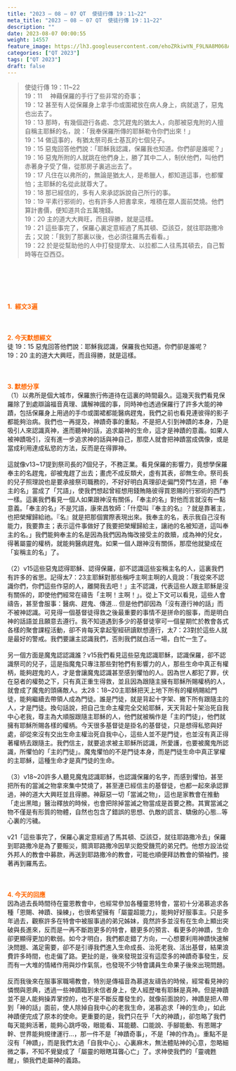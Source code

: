 ```yaml
---
title: "2023 – 08 – 07 QT  使徒行傳 19：11~22"
meta_title: "2023 – 08 – 07 QT  使徒行傳 19：11~22"
description: ""
date: 2023-08-07 00:00:55
weight: 14557
feature_image: https://lh3.googleusercontent.com/ehoZRkiwYN_F9LNA8M068AYxt73EavCZno-PD1cJRuf5BbSkQVUWr3gNEbt5kSs28Pb_Elg17kSrtf9ybWvojWoMV6I4tPM3vGRGDq6GkKkPdL2Gut4QAIw4-uykKUAtNiKgQKntvsU=w800
categories: ["QT 2023"]
tags: ["QT 2023"]
draft: false
---
```


<blockquote>使徒行傳 19：11~22<br />
19：11 　神藉保羅的手行了些非常的奇事；<br />
19：12 甚至有人從保羅身上拿手巾或圍裙放在病人身上，病就退了，惡鬼也出去了。<br />
19：13 那時，有幾個遊行各處、念咒趕鬼的猶太人，向那被惡鬼附的人擅自稱主耶穌的名，說：「我奉保羅所傳的耶穌勒令你們出來！」<br />
19：14 做這事的，有猶太祭司長士基瓦的七個兒子。<br />
19：15 惡鬼回答他們說：「耶穌我認識，保羅我也知道。你們卻是誰呢？」<br />
19：16 惡鬼所附的人就跳在他們身上，勝了其中二人，制伏他們，叫他們赤著身子受了傷，從那房子裏逃出去了。<br />
19：17 凡住在以弗所的，無論是猶太人，是希臘人，都知道這事，也都懼怕；主耶穌的名從此就尊大了。<br />
19：18 那已經信的，多有人來承認訴說自己所行的事。<br />
19：19 平素行邪術的，也有許多人把書拿來，堆積在眾人面前焚燒。他們算計書價，便知道共合五萬塊錢。<br />
19：20 主的道大大興旺，而且得勝，就是這樣。<br />
19：21 這些事完了，保羅心裏定意經過了馬其頓、亞該亞，就往耶路撒冷去；又說：「我到了那裏以後，也必須往羅馬去看看。」<br />
19：22 於是從幫助他的人中打發提摩太、以拉都二人往馬其頓去，自己暫時等在亞西亞。</blockquote><br />
&nbsp;<br />
<br />
&nbsp;<br />
<br />
<span style="color: #ff6600;"><strong>1.  經文3遍</strong></span><br />
<br />
&nbsp;<br />
<br />
<span style="color: #ff6600;"><strong>2. 今天默想經文<br />
</strong></span>徒 19：15 惡鬼回答他們說：耶穌我認識，保羅我也知道。你們卻是誰呢？<br />
19：20 主的道大大興旺，而且得勝，就是這樣。<br />
<br />
&nbsp;<br />
<br />
<strong><span style="color: #ff6600;">3. 默想分享<br />
</span></strong>（1）以弗所是個大城市，保羅旅行佈道待在這裏的時間最久。這幾天我們看見保羅除了到處辯論福音真理、講解神國的事，同時神也透過保羅行了許多大能的神蹟，包括保羅身上用過的手巾或圍裙都能醫病趕鬼，我們之前也看見連彼得的影子都能夠治病。我們也一再提及，神蹟奇事的重點，不是把人引到神蹟的本身，乃是吸引人來認識真神，進而聽神的話，追求屬神的生命，這才是神蹟的意義。如果人被神蹟吸引，沒有進一步追求神的話與神自己，那麼人就會把神蹟當成偶像，或是當成利用達成私慾的方法，反而是在得罪神。<br />
<br />
這就像v13~17提到祭司長的7個兒子，不務正業。看見保羅的影響力，竟想學保羅奉主的名趕鬼，卻被鬼趕了出去；畫虎不成反類犬，虛有其表，卻無生命。祭司長的兒子照理說也是要承接祭司職務的，不好好明白真理卻走偏門旁門左道，把「奉主的名」當成了「咒語」，使我們想起曾經想用錢賄賂彼得買恩賜的行邪術的西門一樣。這裏我們看見一個人如果跟神沒有關係，「奉主的名」對他而言就沒有一點意義。「奉主的名」不是咒語，康來昌牧師：「什麼叫『奉主的名』？就是靠著主，也把榮耀歸給祂。『名』就是把那個實際表現出來。我奉主的名，表示我自己沒有能力，我要靠主；表示這件事做好了我要把榮耀歸給主，讓祂的名被知道，這叫奉主的名。」我們能夠奉主的名是因為我們因為悔改接受主的救贖，成為神的兒女，得著屬靈的權柄，就能夠醫病趕鬼。如果一個人跟神沒有關係，那麼他就變成在「妄稱主的名」了。<br />
<br />
（2）v15這些惡鬼認得耶穌、認得保羅，卻不認識這些妄稱主名的人，這裏我們有許多的省思。記得太7：23主耶穌對那些稱呼主啊主啊的人竟說：「我從來不認識你們，你們這些作惡的人，離開我去吧！」主不認識，代表這些人跟主耶穌是沒有關係的，即使他們經常在禱告「主啊！主啊！」。從上下文可以看見，這些人會禱告，甚至會服事：醫病、趕鬼、傳道… 但是他們卻因為「沒有遵行神的話」而不被神認識。可見得一個基督徒得救之後最重要的事情不是拼命的服事，而是明白神的話語並且願意去遵行。我不知道遇到多少的基督徒寧可一個星期忙於教會各式各樣的聚會課程活動，卻不肯每天拿起聖經研讀默想遵行，太7：23對於這些人就是最好的警戒。我們要讓主認識我們，否則我們就白活一場，白忙一生了。<br />
<br />
另一個方面是魔鬼認認識誰？v15我們看見這些惡鬼認識耶穌，認識保羅，卻不認識祭司的兒子，這是指魔鬼只專注那些對牠們有影響力的人，那些生命中真正有權柄，能夠趕鬼的人，才是會讓魔鬼認識甚至感到懼怕的人。因為世人都犯了罪，伏在惡者的權勢之下，只有真正重生得救，並且因為跟隨主擁有耶穌所賜權柄的人，就會成了魔鬼的頭痛敵人。太28：18~20主耶穌把天上地下所有的權柄賜給門徒，能夠繼續去帶領人成為門徒。誰是門徒，就是背起十字架、撇下所有跟隨主的人，才是門徒。換句話說，把自己生命主權完全交給耶穌，天天背起十架治死自我中心老我，尊主為大順服跟隨主耶穌的人，他們就被稱作是「主的門徒」，他們就擁有耶穌所賜各樣的權柄。今天很多基督徒是掛名的基督徒，只是想得私慾與好處，卻從來沒有交出生命主權治死自我中心，這些人並不是門徒，也並沒有真正得著權柄去跟隨主。我們信主，就要追求被主耶穌所認識，所愛護，也要被魔鬼所認識，所懼怕的「主的門徒」。魔鬼懼怕的不是門徒本身，而是門徒生命中真正掌權的主耶穌，這種生命才是真門徒的生命。<br />
<br />
（3）v18~20許多人聽見魔鬼認識耶穌，也認識保羅的名字，而感到懼怕，甚至把所有的當滅之物拿來集中焚燒了，甚至連已經信主的基督徒，也都一起來承認罪過，神的道大大興旺並且得勝。神厭惡一切「當滅之物」，這也是家教會在推動「走出黑暗」醫治釋放的時候，也會把除掉當滅之物當成是首要之務。其實當滅之物不僅是有形質的物體，自然也包含了錯誤的思想、仇敵的謊言、驕傲的心態…等心裏的污穢。<br />
<br />
v21「這些事完了，保羅心裏定意經過了馬其頓、亞該亞，就往耶路撒冷去」保羅到耶路撒冷是為了要賑災，賙濟耶路撒冷因旱災飽受饑荒的弟兄們。他想方設法從外邦人的教會中募款，再送到耶路撒冷的教會，可能也順便拜訪教會的領袖們，接著再到羅馬去。<br />
<br />
&nbsp;<br />
<br />
<strong style="font-size: inherit;"><span style="color: #ff6600;">4. 今天的回應<br />
</span></strong>因為過去長時間待在靈恩教會中，也經常參加各種靈恩特會，當初十分渴慕追求各種「恩賜、神蹟、操練」，也很希望擁有「屬靈超能力」，能夠好好服事主。只是多年過去，觀察許多在特會中被服事過的弟兄姊妹，竟然許多並沒有在生命上顯出突破與長進來，反而是一再不斷跑更多的特會，聽更多的預言、看更多的神蹟，生命卻更顯得更加的軟弱。如今才明白，我們都走錯了方向，一心想要利用神蹟快速解決問題、滿足需要，卻不是引導我們進入生命成長、治死老我、活出基督，結果浪費許多時間，也走偏了路。更扯的是，後來發現並沒有這麼多的神蹟奇事發生，反而有一大堆的情緒作用與炒作氣氛，也發現不少特會講員生命果子後來出現問題。<br />
<br />
反而我後來在服事家職場教會，特別是傳福音為慕道友禱告的時候，經常看見神的憐憫與恩典，透過一些神蹟臨到未信者身上，使人經歷唯有耶穌是真神。但是神蹟並不是人能夠操弄掌控的，也不是不斷反覆發生的，就像前面說的，神蹟是把人帶到「神的話」面前，使人除掉自我中心的老我生命，渴慕追求「神的生命」，如此神蹟便完成了原本的使命。更重要的是，我們只在乎「大的神蹟」，卻忽略了我們每天能夠活著，能夠心跳呼吸，眼能看、耳能聽、口能說、手腳能動、有恩賜才幹、世界能夠規律運行…，那一件不是「神蹟奇事」，不是「神的作為」。重點不是沒有「神蹟」，而是我們太過「自我中心」、心裏麻木，無法體貼神的心意，忽略細微之事，不知不覺變成了「屬靈的眼瞎耳聾心亡」了。求神使我們的「靈魂甦醒」，領我們走屬神的義路。<br />
<br />
&nbsp;<br />
<br />
<audio style="display: none;" controls="controls"></audio><br />
<br />
<audio style="display: none;" controls="controls"></audio><br />
<br />
<audio style="display: none;" controls="controls"></audio><br />
<br />
<audio style="display: none;" controls="controls"></audio><br />
<br />
<audio style="display: none;" controls="controls"></audio>
        
